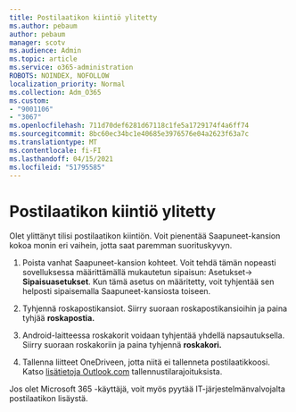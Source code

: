 ```yaml
---
title: Postilaatikon kiintiö ylitetty
ms.author: pebaum
author: pebaum
manager: scotv
ms.audience: Admin
ms.topic: article
ms.service: o365-administration
ROBOTS: NOINDEX, NOFOLLOW
localization_priority: Normal
ms.collection: Adm_O365
ms.custom:
- "9001106"
- "3067"
ms.openlocfilehash: 711d70def6281d67118c1fe5a1729174f4a6ff74
ms.sourcegitcommit: 8bc60ec34bc1e40685e3976576e04a2623f63a7c
ms.translationtype: MT
ms.contentlocale: fi-FI
ms.lasthandoff: 04/15/2021
ms.locfileid: "51795585"
---
```

# <a name="mailbox-quota-exceeded"></a>Postilaatikon kiintiö ylitetty

Olet ylittänyt tilisi postilaatikon kiintiön. Voit pienentää Saapuneet-kansion kokoa monin eri vaihein, jotta saat paremman suorituskyvyn.

1. Poista vanhat Saapuneet-kansion kohteet. Voit tehdä tämän nopeasti sovelluksessa määrittämällä mukautetun sipaisun: Asetukset-> **Sipaisuasetukset**. Kun tämä asetus on määritetty, voit tyhjentää sen helposti sipaisemalla Saapuneet-kansiosta toiseen.

2. Tyhjennä roskapostikansiot. Siirry suoraan roskapostikansioihin ja paina tyhjää **roskapostia.**

3. Android-laitteessa roskakorit voidaan tyhjentää yhdellä napsautuksella. Siirry suoraan roskakoriin ja paina tyhjennä **roskakori.** 

4. Tallenna liitteet OneDriveen, jotta niitä ei tallenneta postilaatikkoosi. Katso [lisätietoja Outlook.com](https://support.office.com/article/storage-limits-in-outlook-com-7ac99134-69e5-4619-ac0b-2d313bba5e9e) tallennustilarajoituksista. 

Jos olet Microsoft 365 -käyttäjä, voit myös pyytää IT-järjestelmänvalvojalta postilaatikon lisäystä.